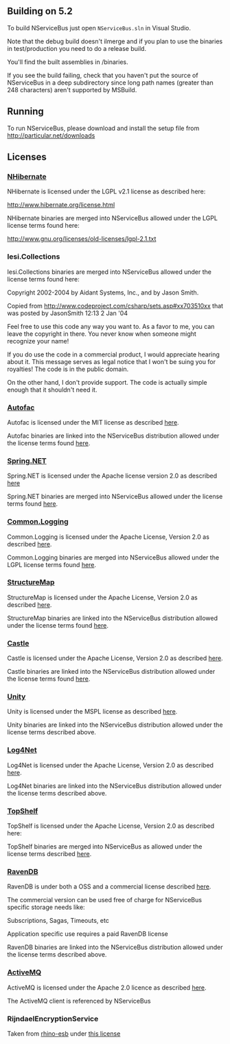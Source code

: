 ## Building on 5.2

To build NServiceBus just open `NServiceBus.sln` in Visual Studio.

Note that the debug build doesn't ilmerge and if you plan to use the binaries in test/production
you need to do a release build.

You'll find the built assemblies in /binaries.

If you see the build failing, check that you haven't put the source of NServiceBus in a deep subdirectory since long path names (greater than 248 characters) aren't supported by MSBuild.

## Running

To run NServiceBus, please download and install the setup file from http://particular.net/downloads

## Licenses

### [NHibernate](http://www.hibernate.org/)

NHibernate is licensed under the LGPL v2.1 license as described here:

http://www.hibernate.org/license.html

NHibernate binaries are merged into NServiceBus allowed under the LGPL license terms found here:

http://www.gnu.org/licenses/old-licenses/lgpl-2.1.txt


### Iesi.Collections 

Iesi.Collections binaries are merged into NServiceBus allowed under the license terms found here:

Copyright 2002-2004 by Aidant Systems, Inc., and by Jason Smith.

Copied from http://www.codeproject.com/csharp/sets.asp#xx703510xx that was posted by JasonSmith 12:13 2 Jan '04

Feel free to use this code any way you want to. As a favor to me, you can leave the copyright in there. You never know when someone might recognize your name! 

If you do use the code in a commercial product, I would appreciate hearing about it. This message serves as legal notice that I won't be suing you for royalties!  The code is in the public domain.

On the other hand, I don't provide support. The code is actually simple enough that it shouldn't need it. 


### [Autofac](http://code.google.com/p/autofac/) 

Autofac is licensed under the MIT license as described [here](http://code.google.com/p/autofac/).

Autofac binaries are linked into the NServiceBus distribution allowed under the license terms found [here](http://www.opensource.org/licenses/mit-license.php).

### [Spring.NET](http://www.springframework.net)

Spring.NET is licensed under the Apache license version 2.0 as described [here](http://www.springframework.net/license.html)

Spring.NET binaries are merged into NServiceBus allowed under the license terms found [here](http://www.apache.org/licenses/LICENSE-2.0.txt).


### [Common.Logging](http://netcommon.sourceforge.net)

Common.Logging is licensed under the Apache License, Version 2.0 as described [here](http://netcommon.sourceforge.net/license.html).

Common.Logging binaries are merged into NServiceBus allowed under the LGPL license terms found [here](http://www.apache.org/licenses/LICENSE-2.0.txt).

### [StructureMap](http://structuremap.net)

StructureMap is licensed under the Apache License, Version 2.0 as described [here](http://docs.structuremap.net/).

StructureMap binaries are linked into the NServiceBus distribution allowed under the license terms found [here](http://www.apache.org/licenses/LICENSE-2.0.txt).

### [Castle](http://www.castleproject.org/)

Castle is licensed under the Apache License, Version 2.0 as described [here](http://www.castleproject.org/).

Castle binaries are linked into the NServiceBus distribution allowed under the license terms found [here](http://www.apache.org/licenses/LICENSE-2.0.txt).

### [Unity](http://unity.codeplex.com)

Unity is licensed under the MSPL license as described [here](http://unity.codeplex.com/license).

Unity binaries are linked into the NServiceBus distribution allowed under the license terms described above.

### [Log4Net](http://logging.apache.org/log4net/)

Log4Net is licensed under the Apache License, Version 2.0 as described [here](http://logging.apache.org/log4net/license.html).

Log4Net binaries are linked into the NServiceBus distribution allowed under the license terms described above.

### [TopShelf](http://topshelf-project.com/)

TopShelf is licensed under the Apache License, Version 2.0 as described here:

TopShelf binaries are merged into NServiceBus as allowed under the license terms described [here](http://www.apache.org/licenses/LICENSE-2.0.txt).


### [RavenDB](http://ravendb.net)

RavenDB is under both a OSS and a commercial license described [here](http://ravendb.net/licensing).

The commercial version can be used free of charge for NServiceBus specific storage needs like:

Subscriptions, Sagas, Timeouts, etc 

Application specific use requires a paid RavenDB license

RavenDB binaries are linked into the NServiceBus distribution allowed under the license terms described above.

### [ActiveMQ](http://activemq.apache.org)

ActiveMQ is licensed under the Apache 2.0 licence  as described [here](http://activemq.apache.org/what-is-the-license.html).

The ActiveMQ client is referenced by NServiceBus


### RijndaelEncryptionService

Taken from [rhino-esb](https://github.com/hibernating-rhinos/rhino-esb/blob/master/Rhino.ServiceBus/Impl/RijndaelEncryptionService.cs) under [this license](https://github.com/hibernating-rhinos/rhino-esb/blob/master/license.txt)  


